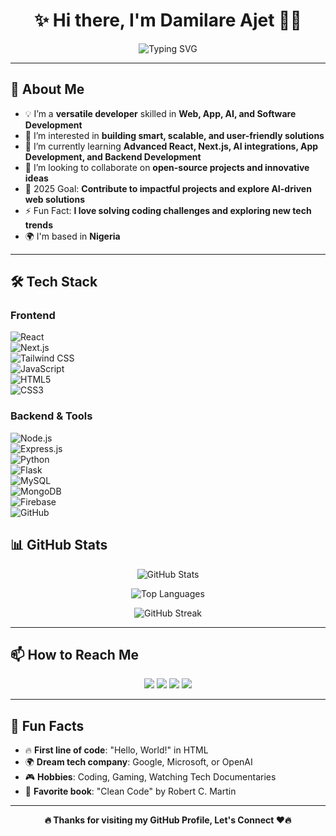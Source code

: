 <h1 align="center">✨ Hi there, I'm Damilare Ajet 👋✨</h1>

<p align="center">
  <img src="https://readme-typing-svg.demolab.com?font=Fira+Code&weight=500&pause=1000&color=00C1FF&center=true&width=600&lines=Full-Stack+%7C+Web+%7C+App+%7C+AI+Developer;Creating+Intuitive+and+Scalable+Solutions;Passionate+About+Tech+%26+Innovation" alt="Typing SVG" />
</p>


---

## 🚀 About Me  
- 💡 I’m a **versatile developer** skilled in **Web, App, AI, and Software Development**  
- 👀 I’m interested in **building smart, scalable, and user-friendly solutions**  
- 🌱 I’m currently learning **Advanced React, Next.js, AI integrations, App Development, and Backend Development**  
- 💞️ I’m looking to collaborate on **open-source projects and innovative ideas**  
- 🎯 2025 Goal: **Contribute to impactful projects and explore AI-driven web solutions**  
- ⚡ Fun Fact: **I love solving coding challenges and exploring new tech trends**  
- 🌍 I'm based in **Nigeria**  

---

## 🛠 Tech Stack  
### **Frontend**  
![React](https://img.shields.io/badge/React-20232A?style=for-the-badge&logo=react&logoColor=61DAFB)  
![Next.js](https://img.shields.io/badge/Next.js-000000?style=for-the-badge&logo=nextdotjs&logoColor=white)  
![Tailwind CSS](https://img.shields.io/badge/Tailwind_CSS-38B2AC?style=for-the-badge&logo=tailwind-css&logoColor=white)  
![JavaScript](https://img.shields.io/badge/JavaScript-F7DF1E?style=for-the-badge&logo=javascript&logoColor=black)  
![HTML5](https://img.shields.io/badge/HTML5-E34F26?style=for-the-badge&logo=html5&logoColor=white)  
![CSS3](https://img.shields.io/badge/CSS3-1572B6?style=for-the-badge&logo=css3&logoColor=white)  

### **Backend & Tools**  
![Node.js](https://img.shields.io/badge/Node.js-339933?style=for-the-badge&logo=nodedotjs&logoColor=white)  
![Express.js](https://img.shields.io/badge/Express.js-000000?style=for-the-badge&logo=express&logoColor=white)  
![Python](https://img.shields.io/badge/Python-3776AB?style=for-the-badge&logo=python&logoColor=white)  
![Flask](https://img.shields.io/badge/Flask-000000?style=for-the-badge&logo=flask&logoColor=white)  
![MySQL](https://img.shields.io/badge/MySQL-4479A1?style=for-the-badge&logo=mysql&logoColor=white)  
![MongoDB](https://img.shields.io/badge/MongoDB-47A248?style=for-the-badge&logo=mongodb&logoColor=white)  
![Firebase](https://img.shields.io/badge/Firebase-FFCA28?style=for-the-badge&logo=firebase&logoColor=black)  
![GitHub](https://img.shields.io/badge/GitHub-181717?style=for-the-badge&logo=github&logoColor=white)  


## 📊 GitHub Stats  
<p align="center">
  <img src="https://github-readme-stats.vercel.app/api?username=damilareajet&show_icons=true&theme=radical" alt="GitHub Stats" />
</p>

<p align="center">
  <img src="https://github-readme-stats.vercel.app/api/top-langs/?username=damilareajet&theme=react&hide_border=false&include_all_commits=true&count_private=false&layout=compact" alt="Top Languages" />
</p>

<p align="center">
  <img src="https://github-readme-streak-stats.herokuapp.com/?user=damilareajet&theme=react&hide_border=false" alt="GitHub Streak" />
</p>

---

## 📫 How to Reach Me  
<p align="center">
  <a href="https://x.com/damilare_ajet"><img src="https://img.shields.io/badge/Twitter-%231DA1F2.svg?style=for-the-badge&logo=twitter&logoColor=white" /></a>
  <a href="https://www.linkedin.com/in/damilare-ajetunmobi-565265307/"><img src="https://img.shields.io/badge/LinkedIn-%230077B5.svg?style=for-the-badge&logo=linkedin&logoColor=white" /></a>
  <a href="https://www.instagram.com/damilare_ajet/"><img src="https://img.shields.io/badge/Instagram-%23E4405F.svg?style=for-the-badge&logo=instagram&logoColor=white" /></a>
  <a href="mailto:ajetunmobidamilare2009@gmail.com"><img src="https://img.shields.io/badge/Email-%23D14836.svg?style=for-the-badge&logo=gmail&logoColor=white" /></a>
</p>

---

## 🎉 Fun Facts  
- 🔥 **First line of code**: "Hello, World!" in HTML  
- 🌍 **Dream tech company**: Google, Microsoft, or OpenAI  
- 🎮 **Hobbies**: Coding, Gaming, Watching Tech Documentaries  
- 📖 **Favorite book**: "Clean Code" by Robert C. Martin  

---

<p align="center"><b>🔥 Thanks for visiting my GitHub Profile, Let's Connect ❤️🔥</b></p>
